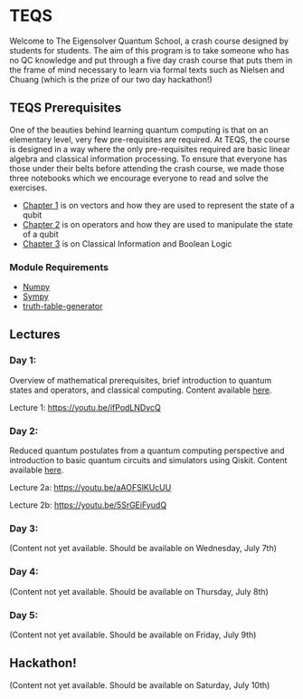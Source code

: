 # TEQS

Welcome to The Eigensolver Quantum School, a crash course designed by students for students. The aim of this program is to take someone who has no QC knowledge and put through a five day crash course that puts them in the frame of mind necessary to learn via formal texts such as Nielsen and Chuang (which is the prize of our two day hackathon!) 

## TEQS Prerequisites
One of the beauties behind learning quantum computing is that on an elementary level, very few pre-requisites are required. At TEQS, the course is designed in a way where the only pre-requisites required are basic linear algebra and classical information processing. To ensure that everyone has those under their belts before attending the crash course, we made those three notebooks which we encourage everyone to read and solve the exercises. 

 - [Chapter 1](https://github.com/The-Eigensolvers/TEQS/blob/main/Pre-requisites/Chapter%201%20-%20Math%20Tools%20I%20(Vectors%2C%20Complex%20Numbers%20and%20Dirac%20Notation).ipynb) is on vectors and how they are used to represent the state of a qubit
 - [Chapter 2](https://github.com/The-Eigensolvers/TEQS/blob/main/Pre-requisites/Chapter%202%20-%20Math%20Tools%20II%20(Linear%20Operators).ipynb) is on operators and how they are used to manipulate the state of a qubit
 - [Chapter 3](https://github.com/The-Eigensolvers/TEQS/blob/main/Pre-requisites/Chapter%203%20-%20Classical%20Computation%20and%20Logic.ipynb) is on Classical Information and Boolean Logic
 
 ### Module Requirements
 
 - [Numpy](https://numpy.org)
 - [Sympy](https://www.sympy.org/en/index.html)
 - [truth-table-generator](https://pypi.org/project/truth-table-generator/)

## Lectures
### Day 1:

Overview of mathematical prerequisites, brief introduction to quantum states and operators, and classical computing. Content available [here](https://github.com/The-Eigensolvers/TEQS/tree/main/Day%201).

Lecture 1: https://youtu.be/ifPodLNDvcQ

### Day 2:

Reduced quantum postulates from a quantum computing perspective and introduction to basic quantum circuits and simulators using Qiskit. Content available [here](https://github.com/The-Eigensolvers/TEQS/tree/main/Day%202).

Lecture 2a: https://youtu.be/aAOFSlKUcUU

Lecture 2b: https://youtu.be/5SrGEiFyudQ

### Day 3:

(Content not yet available. Should be available on Wednesday, July 7th)

### Day 4:

(Content not yet available. Should be available on Thursday, July 8th)

### Day 5:

(Content not yet available. Should be available on Friday, July 9th)

## Hackathon!

(Content not yet available. Should be available on Saturday, July 10th)

